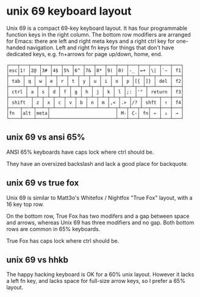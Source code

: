 unix 69 keyboard layout
=======================

Unix 69 is a compact 69-key keyboard layout. It has four programmable
function keys in the right column. The bottom row modifiers are
arranged for Emacs: there are left and right meta keys and a right
ctrl key for one-handed navigation. Left and right fn keys for things
that don't have dedicated keys, e.g. fn+arrows for page up/down, home,
end.

    ┌───┬───┬───┬───┬───┬───┬───┬───┬───┬───┬───┬───┬───┬───┬───┬───┐
    │esc│1! │2@ │3# │4$ │5% │6^ │7& │8* │9( │0) │-_ │=+ │\| │`~ │ f1│
    ├───┴─┬─┴─┬─┴─┬─┴─┬─┴─┬─┴─┬─┴─┬─┴─┬─┴─┬─┴─┬─┴─┬─┴─┬─┴─┬─┴───┼───┤
    │ tab │ q │ w │ e │ r │ t │ y │ u │ i │ o │ p │[{ │]} │ del │ f2│
    ├─────┴┬──┴┬──┴┬──┴┬──┴┬──┴┬──┴┬──┴┬──┴┬──┴┬──┴┬──┴┬──┴─────┼───┤
    │ ctrl │ a │ s │ d │ f │ g │ h │ j │ k │ l │;: │'" │ return │ f3│
    ├──────┴─┬─┴─┬─┴─┬─┴─┬─┴─┬─┴─┬─┴─┬─┴─┬─┴─┬─┴─┬─┴─┬─┴────┬───┼───┤
    │ shift  │ z │ x │ c │ v │ b │ n │ m │,< │.> │/? │ shft │ ↑ │ f4│
    ├────┬───┴┬──┴─┬─┴───┴───┴───┴───┴───┴──┬┴──┬┴──┬┴──┬───┼───┼───┤
    │fn  │alt │meta│                        │ M-│ C-│ fn│ ← │ ↓ │ → │
    └────┴────┴────┴────────────────────────┴───┴───┴───┴───┴───┴───┘


unix 69 vs ansi 65%
-------------------

ANSI 65% keyboards have caps lock where ctrl should be.

They have an oversized backslash and lack a good place for backquote.


unix 69 vs true fox
-------------------

Unix 69 is similar to Matt3o's Whitefox / Nightfox "True Fox" layout,
with a 16 key top row.

On the bottom row, True Fox has two modifers and a gap between space
and arrows, whereas Unix 69 has three modifiers and no gap. Both
bottom rows are common in 65% keyboards.

True Fox has caps lock where ctrl should be.


unix 69 vs hhkb
---------------

The happy hacking keyboard is OK for a 60% unix layout. However it
lacks a left fn key, and lacks space for full-size arrow keys, so I
prefer a 65% layout.
